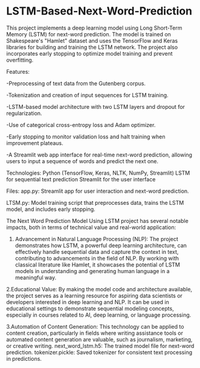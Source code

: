# LSTM-Based-Next-Word-Prediction

This project implements a deep learning model using Long Short-Term Memory (LSTM) for next-word prediction. The model is trained on Shakespeare's "Hamlet" dataset and uses the TensorFlow and Keras libraries for building and training the LSTM network. The project also incorporates early stopping to optimize model training and prevent overfitting.

Features:

-Preprocessing of text data from the Gutenberg corpus.

-Tokenization and creation of input sequences for LSTM training.

-LSTM-based model architecture with two LSTM layers and dropout for regularization.

-Use of categorical cross-entropy loss and Adam optimizer.

-Early stopping to monitor validation loss and halt training when improvement plateaus.

-A Streamlit web app interface for real-time next-word prediction, allowing users to input a sequence of words and predict the next one.

Technologies:
Python (TensorFlow, Keras, NLTK, NumPy, Streamlit)
LSTM for sequential text prediction
Streamlit for the user interface

Files:
app.py: Streamlit app for user interaction and next-word prediction.

LTSM.py: Model training script that preprocesses data, trains the LSTM model, and includes early stopping.

The Next Word Prediction Model Using LSTM project has several notable impacts, both in terms of technical value and real-world application:

1. Advancement in Natural Language Processing (NLP):
The project demonstrates how LSTM, a powerful deep learning architecture, can effectively handle sequential data and capture the context in text, contributing to advancements in the field of NLP.
By working with classical literature like Hamlet, it showcases the potential of LSTM models in understanding and generating human language in a meaningful way.

2.Educational Value:
By making the model code and architecture available, the project serves as a learning resource for aspiring data scientists or developers interested in deep learning and NLP.
It can be used in educational settings to demonstrate sequential modeling concepts, especially in courses related to AI, deep learning, or language processing.

3.Automation of Content Generation:
This technology can be applied to content creation, particularly in fields where writing assistance tools or automated content generation are valuable, such as journalism, marketing, or creative writing.
next_word_lstm.h5: The trained model file for next-word prediction.
tokenizer.pickle: Saved tokenizer for consistent text processing in predictions.
